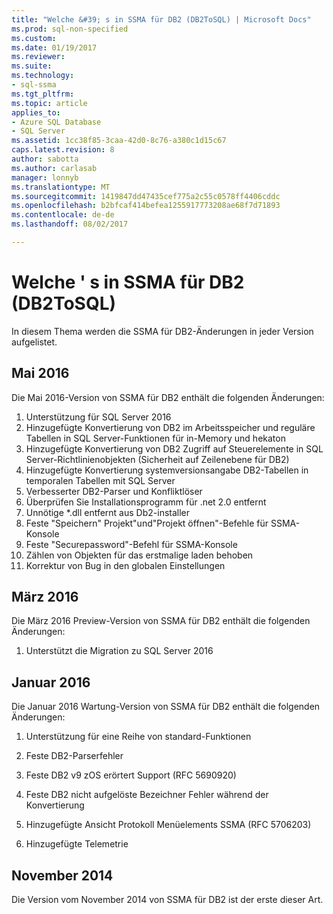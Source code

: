 ```yaml
---
title: "Welche &#39; s in SSMA für DB2 (DB2ToSQL) | Microsoft Docs"
ms.prod: sql-non-specified
ms.custom: 
ms.date: 01/19/2017
ms.reviewer: 
ms.suite: 
ms.technology:
- sql-ssma
ms.tgt_pltfrm: 
ms.topic: article
applies_to:
- Azure SQL Database
- SQL Server
ms.assetid: 1cc38f85-3caa-42d0-8c76-a380c1d15c67
caps.latest.revision: 8
author: sabotta
ms.author: carlasab
manager: lonnyb
ms.translationtype: MT
ms.sourcegitcommit: 1419847dd47435cef775a2c55c0578ff4406cddc
ms.openlocfilehash: b2bfcaf414befea1255917773208ae68f7d71893
ms.contentlocale: de-de
ms.lasthandoff: 08/02/2017

---
```

# <a name="what39s-new-in-ssma--for-db2-db2tosql"></a>Welche &#39; s in SSMA für DB2 (DB2ToSQL)
In diesem Thema werden die SSMA für DB2-Änderungen in jeder Version aufgelistet.  

## <a name="may-2016"></a>Mai 2016  
Die Mai 2016-Version von SSMA für DB2 enthält die folgenden Änderungen:  

1.  Unterstützung für SQL Server 2016
2.  Hinzugefügte Konvertierung von DB2 im Arbeitsspeicher und reguläre Tabellen in SQL Server-Funktionen für in-Memory und hekaton
3.  Hinzugefügte Konvertierung von DB2 Zugriff auf Steuerelemente in SQL Server-Richtlinienobjekten (Sicherheit auf Zeilenebene für DB2)
4.  Hinzugefügte Konvertierung systemversionsangabe DB2-Tabellen in temporalen Tabellen mit SQL Server
5.  Verbesserter DB2-Parser und Konfliktlöser
6.  Überprüfen Sie Installationsprogramm für .net 2.0 entfernt
7.  Unnötige *.dll entfernt aus Db2-installer
8.  Feste "Speichern" Projekt"und"Projekt öffnen"-Befehle für SSMA-Konsole
9.  Feste "Securepassword"-Befehl für SSMA-Konsole
10. Zählen von Objekten für das erstmalige laden behoben
11. Korrektur von Bug in den globalen Einstellungen
  
## <a name="march-2016"></a>März 2016  
Die März 2016 Preview-Version von SSMA für DB2 enthält die folgenden Änderungen:  
  
1.  Unterstützt die Migration zu SQL Server 2016  
  
## <a name="january-2016"></a>Januar 2016  
Die Januar 2016 Wartung-Version von SSMA für DB2 enthält die folgenden Änderungen:  
  
1.  Unterstützung für eine Reihe von standard-Funktionen  
  
2.  Feste DB2-Parserfehler  
  
3.  Feste DB2 v9 zOS erörtert Support (RFC 5690920)  
  
4.  Feste DB2 nicht aufgelöste Bezeichner Fehler während der Konvertierung  
  
5.  Hinzugefügte Ansicht Protokoll Menüelements SSMA (RFC 5706203)  
  
6.  Hinzugefügte Telemetrie  
  
## <a name="november-2014"></a>November 2014  
Die Version vom November 2014 von SSMA für DB2 ist der erste dieser Art.  
  

